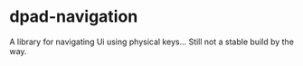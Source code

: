 # dpad-navigation
A library for navigating Ui using physical keys... Still not a stable build by the way.
